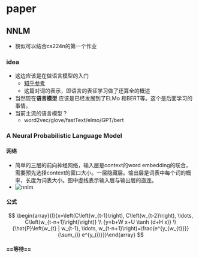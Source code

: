 # paper

## NNLM

- 貌似可以结合cs224n的第一个作业

### idea

- 这边应该是在做语言模型的入门
  - [知乎参考](<https://zhuanlan.zhihu.com/p/40096816>)
  - 这篇对词的表示，即语言的表征学习做了还算全的概述
- 当然现在**语言模型** 应该是已经发展到了ELMo 和BERT等。这个是后面学习的事情。
- 当前主流的语言模型？
  - word2vec/glove/fastText/elmo/GPT/bert



### A Neural Probabilistic Language Model

#### 网络

- 简单的三层的前向神经网络，输入层是context的word embedding的联合，需要预先选择context的窗口大小。一层隐藏层。输出层是词表中每个词的概率，长度为词表大小。图中虚线表示输入层与输出层的直连。
- ![nnlm](E:/work/github/JA1lE1.github.io/My_Daily_Work/%E7%AC%94%E8%AE%B0/2019/4%E6%9C%88/pictures/paper/nnlm.png)

#### 公式

$$
\begin{array}{l}{x=\left(C\left(w_{t-1}\right), C\left(w_{t-2}\right), \ldots, C\left(w_{t-n+1}\right)\right)} \\ {y=b+W x+U \tanh (d+H x)} \\ {\hat{P}\left(w_{t} | w_{t-1}, \ldots, w_{t-n+1}\right)=\frac{e^{y_{w_{t}}}}{\sum_{i} e^{y_{i}}}}\end{array}
$$

#### ==等待==



## 